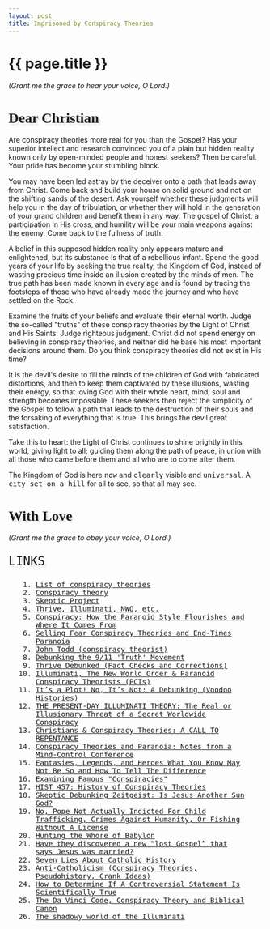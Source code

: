 ```yaml
---
layout: post
title: Imprisoned by Conspiracy Theories
---
```


{{ page.title }}
================

<i>(Grant me the grace to hear your voice, O Lord.)</i>
<i class="fa fa-quote-left fa-4x pull-left"></i> <h1 style="font-family: 'Great Vibes', cursive; text-shadow: 4px 4px 3px rgba(0,0,0,0.1)">Dear Christian</h1> Are conspiracy theories more real for you than the Gospel? Has your superior intellect and research convinced you of a plain but hidden reality known only by open-minded people and honest seekers? Then be careful. Your pride has become your stumbling block.

You may have been led astray by the deceiver onto a path that leads away from Christ. Come back and build your house on solid ground and not on the shifting sands of the desert. Ask yourself whether these judgments will help you in the day of tribulation, or whether they will hold in the generation of your grand children and benefit them in any way. The gospel of Christ, a participation in His cross, and humility will be your main weapons against the enemy. Come back to the fullness of truth.

A belief in this supposed hidden reality only appears mature and enlightened, but its substance is that of a rebellious infant. Spend the good years of your life by seeking the true reality, the Kingdom of God, instead of wasting precious time inside an illusion created by the minds of men. The true path has been made known in every age and is found by tracing the footsteps of those who have already made the journey and who have settled on the Rock. 

Examine the fruits of your beliefs and evaluate their eternal worth. Judge the so-called "truths" of these conspiracy theories by the Light of Christ and His Saints. Judge righteous judgment. Christ did not spend energy on believing in conspiracy theories, and neither did he base his most important decisions around them. Do you think conspiracy theories did not exist in His time?

It is the devil's desire to fill the minds of the children of God with fabricated distortions, and then to keep them captivated by these illusions, wasting their energy, so that loving God with their whole heart, mind, soul and strength becomes impossible. These seekers then reject the simplicity of the Gospel to follow a path that leads to the destruction of their souls and the forsaking of everything that is true. This brings the devil great satisfaction.

Take this to heart: the Light of Christ continues to shine brightly in this world, giving light to all; guiding them along the path of peace, in union with all those who came before them and all who are to come after them. 

<i class="fa fa-quote-right fa-4x pull-right"></i>The Kingdom of God is here <span style="font-family: 'PT Mono', monospace;">now</span> and <span style="font-family: 'PT Mono', monospace;">clearly</span> visible and <span style="font-family: 'PT Mono', monospace;">universal</span>. A <span style="font-family: 'PT Mono', monospace;">city set on a hill</span> for all to see, so that all may see. 
<h1 style="font-family: 'Great Vibes', cursive; text-shadow: 4px 4px 3px rgba(0,0,0,0.1)">With Love</h1>
<i>(Grant me the grace to obey your voice, O Lord.)</i>

<section style="font-family: 'PT Mono', monospace;"><p style="font-size: 24px; text-shadow: 4px 4px 3px rgba(0,0,0,0.1)">LINKS</p><ol style="margin: 0px 30px"><li><a href="http://en.wikipedia.org/wiki/List_of_conspiracy_theories">List of conspiracy theories</a> <i class="fa fa-wordpress"></i></li><li><a href="http://en.wikipedia.org/wiki/Conspiracy_theory">Conspiracy theory</a> <i class="fa fa-wordpress"></i></li><li><a href="http://conspiracies.skepticproject.com">Skeptic Project</a></li><li><a href="http://thrivedebunked.wordpress.com/faq/">Thrive, Illuminati, NWO, etc.</a></li><li><a href="http://www.amazon.com/Conspiracy-ebook/dp/B001HU8NW4/ref=tmm_kin_title_0">Conspiracy: How the Paranoid Style Flourishes and Where It Comes From</a> <i class="fa fa-book"></i></li><li><a href="http://www.amazon.com/Selling-Conspiracy-Theories-End-Times-Paranoia/dp/B000J0N8NC/ref=tmm_hrd_title_0">Selling Fear Conspiracy Theories and End-Times Paranoia</a> <i class="fa fa-book"></i></li><li><a href="http://en.wikipedia.org/wiki/John_Todd_(conspiracy_theorist)">John Todd (conspiracy theorist)</a> <i class="fa fa-wordpress"></i></li><li><a href="https://sites.google.com/site/wtc7lies/home">Debunking the 9/11 'Truth' Movement</a> <i class="fa fa-globe"></i></li><li><a href="http://thrivedebunked.wordpress.com/site-index/">Thrive Debunked (Fact Checks and Corrections)</a> <i class="fa fa-globe"></i></li><li><a href="http://www.skepdic.com/illuminati.html">Illuminati, The New World Order & Paranoid Conspiracy Theorists (PCTs)</a> <i class="fa fa-globe"></i></li><li><a href="http://www.nytimes.com/2010/02/16/books/16aaron.html?emc=eta1&_r=1&">It’s a Plot! No, It’s Not: A Debunking (Voodoo Histories)</a> <i class="fa fa-newspaper-o"></i></li><li><a href="http://www.pfo.org/illumint.htm">THE PRESENT-DAY ILLUMINATI THEORY: The Real or Illusionary Threat of a Secret Worldwide Conspiracy</a> <i class="fa fa-globe"></i></li><li><a href="http://www.acts17-11.com/conspire.html">Christians & Conspiracy Theories: A CALL TO REPENTANCE</a> <i class="fa fa-globe"></i></li><li><a href="http://www.csicop.org/si/show/conspiracy_theories_and_paranoia_notes_from_a_mind-control_conference/">Conspiracy Theories and Paranoia: Notes from a Mind-Control Conference</a> <i class="fa fa-globe"></i></li><li><a href="http://web.archive.org/web/20050306112315/http://www.answers.org/Apologetics/Fantasy.html">Fantasies, Legends, and Heroes What You Know May Not Be So and How To Tell The Difference</a> <i class="fa fa-globe"></i></li><li><a href="http://www.debunker.com/conspiracy.html">Examining Famous "Conspiracies"</a> <i class="fa fa-globe"></i></li><li><a href="http://conspiracytheories.umwblogs.org/">HIST 457: History of Conspiracy Theories</a> <i class="fa fa-globe"></i></li><li><a href="http://withalliamgod.wordpress.com/2012/03/08/skeptics-debunking-zeitgeist-is-jesus-another-sun-god/">Skeptic Debunking Zeitgeist: Is Jesus Another Sun God?</a> <i class="fa fa-globe"></i></li><li><a href="http://wonkette.com/543862/no-pope-not-actually-indicted-for-child-trafficking-crimes-against-humanity-or-fishing-without-a-license">No, Pope Not Actually Indicted For Child Trafficking, Crimes Against Humanity, Or Fishing Without A License</a> <i class="fa fa-globe"></i></li><li><a href="http://www.catholic.com/tracts/hunting-the-whore-of-babylon">Hunting the Whore of Babylon</a> <i class="fa fa-globe"></i></li><li><a href="http://jimmyakin.com/2014/11/have-they-discovered-a-new-lost-gospel-that-says-jesus-was-married.html">Have they discovered a new “lost Gospel” that says Jesus was married?</a> <i class="fa fa-globe"></i></li><li><a href="http://www.amazon.com/Seven-About-Catholic-History-ebook/dp/B004Q3RN8O/ref=tmm_kin_title_0">Seven Lies About Catholic History</a> <i class="fa fa-book"></i></li><li><a href="http://rationalwiki.org/wiki/Anti-Catholicism">Anti-Catholicism (Conspiracy Theories, Pseudohistory, Crank Ideas)</a> <i class="fa fa-globe"></i></li><li><a href="http://lifehacker.com/5919830/how-to-determine-if-a-controversial-statement-is-scientifically-true">How to Determine If A Controversial Statement Is Scientifically True</a> <i class="fa fa-globe"></i></li><li><a href="http://www.catholiceducation.org/en/culture/literature/the-da-vinci-code-conspiracy-theory-and-biblical-canon.html">The Da Vinci Code, Conspiracy Theory and Biblical Canon</a> <i class="fa fa-graduation-cap"></i></li><li><a href="http://www.catholiceducation.org/en/controversy/common-misconceptions/the-shadowy-world-of-the-illuminati.html">The shadowy world of the Illuminati</a> <i class="fa fa-graduation-cap"></i></li></ol></section>
